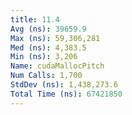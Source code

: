 ```yaml
---
title: 11.4
Avg (ns): 39659.9
Max (ns): 59,306,281
Med (ns): 4,383.5
Min (ns): 3,206
Name: cudaMallocPitch
Num Calls: 1,700
StdDev (ns): 1,438,273.6
Total Time (ns): 67421850
---
```

